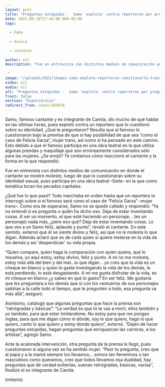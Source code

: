 ```yaml
---
layout: post
title: "Preguntas estúpidas -  Samo 'explota' contra reporteros por preguntas sobre si quiere ser trans"
date: 2021-06-10T17:44:00.000-06:00
tags:
  
  - Fama
  
  - musica
  
  - cantante
  
author: nil
description: "Fue en entrevista con distintos medios de comunicación en donde el cantante se mostró molesto, luego de que lo cuestionaran sobre su identidad sexual. ¿Qué le preguntaron?   "
image: "/uploads/2021/images-samo-explota-reporteros-cuestionarle-trans.jpg"
video: nil
audio: nil
alt: "Preguntas estúpidas -  Samo 'explota' contra reporteros por preguntas sobre si quiere ser trans"
front: false
section: "Espectáculos"
redirect_from: /news/184970
---
```


Samo, famoso cantante y ex integrante de Camila, dio mucho de qué hablar en las últimas horas, pues explotó contra un reportero que lo cuestionó sobre su identidad. ¿Qué le preguntaron? Resulta que al famoso lo cuestionaron bajo la premisa de que si hay posibilidad de que sea “como el caso de Felicia Garza”, mujer trans, así como si ha pensado en este camino. Esto debido a que el famoso participa en una obra teatral en la que utiliza algunas prendas y maquillaje que son erróneamente  considerados sólo para las mujeres. ¿Se enojó? Te contamos cómo reaccionó el cantante y la forma en la que respondió. 

Fue en entrevista con distintos medios de comunicación en donde el cantante se mostró molesto, luego de que lo cuestionaran sobre su identidad sexual, pues participa en una obra teatral –Siete– en la que como temática tocan los pecados capitales. 

¿Qué fue lo que pasó? Todo marchaba en orden hasta que un reportero lo interrogó sobre si el famoso será como el caso de “Felicia Garza” –mujer trans–. Como era de esperarse, Samo no se quedó callado y respondió: “Ya no entendí si es pregunta o quién ha dicho eso. Deja de estar inventando cosas. A ver un momento, el que esté haciendo un personaje… (es un personaje) nada más, ¿pero eso qué? Deja de estar inventando cosas. Lo que ves a un Samo feliz, aplaude y punto”, reveló el cantante. En este sentido, externó que él se siente divino y feliz, así que no le molesta lo que digan. Además aclaró que es de cada quien si quiere meterse en la vida de los demás y así 'desperdiciar' su vida propia.  

“Quien compare, quien haga la comparación con quien quiera, que lo resuelva, yo aquí estoy, estoy divino, feliz y punto. A mí no me molesta, estoy más allá del bien y del mal…lo que digan… yo creo que la vida es un cheque en blanco y quien lo gaste investigando la vida de los demás, lo está perdiendo, lo está desgastando. A mí me gusta disfrutar de la vida, es mi cheque en blanco ¿y sabes en qué lo gasto? En ser feliz. Me gustaría que les preguntara a los demás que si con los vestuarios de sus personajes saldrían a la calle todo el tiempo, que le pregunten a todo, esa pregunta va más allá”, aseguró. 

Asimismo, catalogó que algunas preguntas que hace la prensa son “retrógradas y básicas”: “La verdad es que tú te vas a morir, ellos también y yo también, para qué estar limitándome. No estoy para que me pongan reglas, para que me digan cómo ni dónde, soy lo que quiero, hago lo que quiero, canto lo que quiero y estoy donde quiero”, externó. “Dejen de hacer preguntas estúpidas, hagan preguntas que enriquezcan las carreras, a los artistas”, agregó Samo.  

Ante la acalorada intervención, otra pregunta de la prensa le llegó, pues cuestionaron si alguna vez se ha sentido mujer. “Peor tu pregunta, creo que al papá y a la mamá siempre los llevamos... somos tan femeninos o tan masculinos como queramos, creo que todos llevamos esa dualidad, hay preguntas que de verdad evítenlas, suenan retrógradas, básicas, vacías”, finalizó el ex integrante de Camila. 

(milenio)
